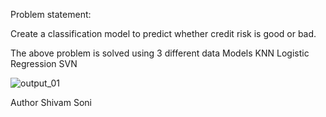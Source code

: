 Problem statement: 


Create a classification model to predict whether credit risk is good or bad.

The above problem is solved using 3 different data Models
KNN
Logistic Regression
SVN


![output_01](https://github.com/user-attachments/assets/f411b4ac-4689-473e-ac31-a1c9459d4e9a)



Author Shivam Soni
